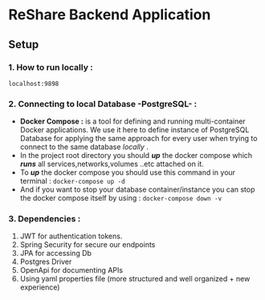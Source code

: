 # ReShare Backend Application

## Setup 
### 1. How to run locally : 
`localhost:9898`

### 2. Connecting to local Database -PostgreSQL- :

- **Docker Compose :** is a tool for defining and running multi-container Docker applications. We use it here to define instance of PostgreSQL Database for applying the same approach for every user when trying to connect to the same database _locally_ .
- In the project root directory you should _**up**_ the docker compose which _**runs**_ all services,networks,volumes ..etc attached on it.
- To _**up**_ the docker compose you should use this command in your terminal : `docker-compose up -d`
- And if you want to stop your database container/instance you can stop the docker compose itself by using : `docker-compose down -v`

### 3. Dependencies :

1. JWT for authentication tokens.
2. Spring Security for secure our endpoints
3. JPA for accessing Db
4. Postgres Driver
5. OpenApi for documenting APIs
6. Using yaml properties file (more structured and well organized + new experience)